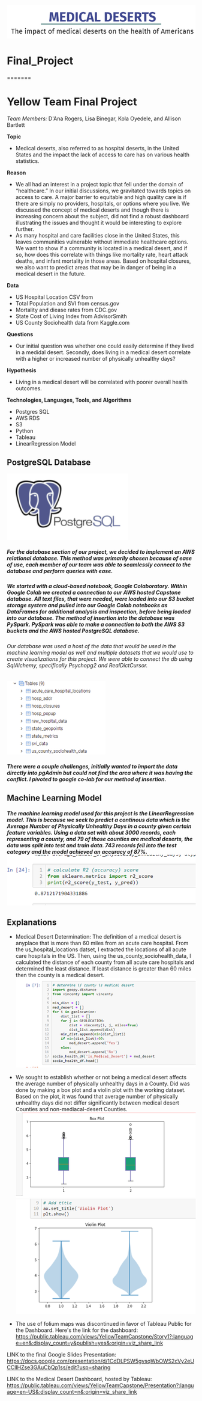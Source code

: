    ![MEDICALDESERTITLE](Resources/medicaldesertviz.png)
# Final_Project

=======
# Yellow Team Final Project
*Team Members:* D'Ana Rogers, Lisa Binegar, Kola Oyedele, and Allison Bartlett

**Topic**
- Medical deserts, also referred to as hospital deserts, in the United States and the impact the lack of access to care has on various health statistics. 

**Reason**
- We all had an interest in a project topic that fell under the domain of “healthcare.” In our initial discussions, we gravitated towards topics on access to care. A major barrier to equitable and high quality care is if there are simply no providers, hospitals, or options where you live. We discussed the concept of medical deserts and though there is increasing concern about the subject, did not find a robust dashboard illustrating the issues and thought it would be interesting to explore further. 
- As many hospital and care facilities close in the United States, this leaves communities vulnerable without immediate healthcare options. We want to show if a community is located in a medical desert, and if so, how does this correlate with things like mortality rate, heart attack deaths, and infant mortality in those areas. Based on hospital closures, we also want to predict areas that may be in danger of being in a medical desert in the future. 

**Data**
- US Hospital Location CSV from 
- Total Population and SVI from census.gov 
- Mortality and diease rates from CDC.gov
- State Cost of Living Index from AdvisorSmith
- US County Sociohealth data from Kaggle.com

**Questions**
- Our initial question was whether one could easily determine if they lived in a medidal desert. Secondly, does living in a medical desert correlate with a higher or increased number of physically unhealthy days? 

**Hypothesis** 
- Living in a medical desert will be correlated with poorer overall health outcomes. 

**Technologies, Languages, Tools, and Algorithms**
- Postgres SQL
- AWS RDS
- S3
- Python
- Tableau
- LinearRegression Model

## PostgreSQL Database
![postgres](Resources/postgreslogo.png)
##### For the database section of our project, we decided to implement an AWS relational database. This method was primarily chosen because of ease of use, each member of our team was able to seamlessly connect to the database and perform queries with ease.

##### We started with a cloud-based notebook, Google Colaboratory. Within Google Colab we created a connection to our AWS hosted Capstone database. All text files, that were needed, were loaded into our S3 bucket storage system and pulled into our Google Colab notebooks as DataFrames for additional analysis and inspection, before being loaded into our database. The method of insertion into the database was PySpark. PySpark was able to make a connection to both the AWS S3 buckets and the AWS hosted PostgreSQL database.

###### Our database was used a host of the data that would be used in the machine learning model as well and multiple datasets that we would use to create visualizations for this project. We were able to connect the db using SqlAlchemy, specifically Psychopg2 and RealDictCursor.
![tables](Resources/tableviz.png)
##### There were a couple challenges, initially wanted to import the data directly into pgAdmin but could not find the area where it was having the conflict. I pivoted to google co-lab for our method of insertion. 


## Machine Learning Model

##### The machine learning model used for this project is the LinearRegression model. This is because we seek to predict a continous data which is the Average Number of Physically Unhealthy Days in a county given certain feature variables. Using a data set with about 3000 records, each representing a county, and 79 of those counties are medical deserts, the data was split into test and train data. 743 records fell into the test category and the model achieved an accuracy of 87%.   ![LinearRegression_Model_Accuracy](Resources/model_accuracy_score.PNG)

## Explanations

* Medical Desert Determination: The definition of a medical desert is anyplace that is more than 60 miles from an acute care hospital. From the us_hospital_locations datset, I extracted the locations of all acute care hospitals in the US. Then, using the us_county_sociohealth_data, I calculated the distance of each county from all acute care hospitals and determined the least distance. If least distance is greater than 60 miles then the county is a medical desert.  
![Medical_Deserts_Determination_Code](Resources/medical_desert_determination_code.PNG)

* We sought to establish whether or not being a medical desert affects the average number of physically unhealthy days in a County. Did was done by making a box plot and a violin plot with the working dataset. Based on the plot, it was found that average number of physically unhealthy days did not differ significantly between medical desert Counties and non-mediacal-desert Counties.
![Box-Plot_for_Physically_Unhealthy_Days](Resources/box_plot_for_unhealthy_days.PNG) 
![Violin-Plot_for_Physically_Unhealthy_Days](Resources/violin_plot_for_unhealthy_days.PNG)


* The use of folium maps was discontinued in favor of Tableau Public for the Dashboard. Here's the link for the dashboard:
https://public.tableau.com/views/YellowTeamCapstone/Story1?:language=en&:display_count=y&publish=yes&:origin=viz_share_link

LINK to the final Google Slides Presentation: 
https://docs.google.com/presentation/d/1CdDLPSW5gvsqWbOWS2cVy2eUCCllHZse3GAuCbQp1ss/edit?usp=sharing 

LINK to the Medical Desert Dashboard, hosted by Tableau: 
https://public.tableau.com/views/YellowTeamCapstone/Presentation?:language=en-US&:display_count=n&:origin=viz_share_link
